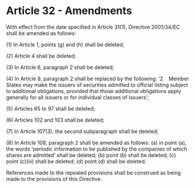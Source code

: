 # Article 32 - Amendments


With effect from the date specified in Article 31(1), Directive 2001/34/EC shall be amended as follows:

(1) In Article 1, points (g) and (h) shall be deleted;

(2) Article 4 shall be deleted;

(3) In Article 6, paragraph 2 shall be deleted;

(4) In Article 8, paragraph 2 shall be replaced by the following: ‘2.   Member States may make the issuers of securities admitted to official listing subject to additional obligations, provided that those additional obligations apply generally for all issuers or for individual classes of issuers’;

(5) Articles 65 to 97 shall be deleted;

(6) Articles 102 and 103 shall be deleted;

(7) In Article 107(3), the second subparagraph shall be deleted;

(8) In Article 108, paragraph 2 shall be amended as follows: (a) in point (a), the words ‘periodic information to be published by the companies of which shares are admitted’ shall be deleted; (b) point (b) shall be deleted; (c) point (c)(iii) shall be deleted; (d) point (d) shall be deleted.

References made to the repealed provisions shall be construed as being made to the provisions of this Directive.
